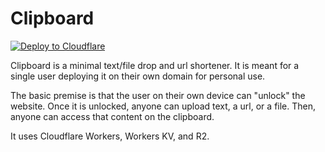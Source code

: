 # Clipboard
[![Deploy to Cloudflare](https://deploy.workers.cloudflare.com/button)](https://deploy.workers.cloudflare.com/?url=https%3A%2F%2Fgithub.com%2Fohowe1%2Fclipboard)

Clipboard is a minimal text/file drop and url shortener. It is meant for a single user deploying it on their own domain for personal use.

The basic premise is that the user on their own device can "unlock" the website. Once it is unlocked, anyone can upload text, a url, or a file. Then, anyone can access that content on the clipboard.

It uses Cloudflare Workers, Workers KV, and R2.
